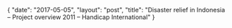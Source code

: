 {
   "date": "2017-05-05",
   "layout": "post",
   "title": "Disaster relief in Indonesia – Project overview 2011 – Handicap International"
}

